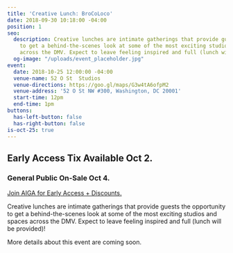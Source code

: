 ```yaml
---
title: 'Creative Lunch: BroCoLoco'
date: 2018-09-30 10:18:00 -04:00
position: 1
seo:
  description: Creative lunches are intimate gatherings that provide guests the opportunity
    to get a behind-the-scenes look at some of the most exciting studios and spaces
    across the DMV. Expect to leave feeling inspired and full (lunch will be provided)!
  og-image: "/uploads/event_placeholder.jpg"
event:
  date: 2018-10-25 12:00:00 -04:00
  venue-name: 52 O St  Studios
  venue-directions: https://goo.gl/maps/G3w4tA6ofpM2
  venue-address: '52 O St NW #300, Washington, DC 20001'
  start-time: 12pm
  end-time: 1pm
buttons:
  has-left-button: false
  has-right-button: false
is-oct-25: true
---
```


## Early Access Tix Available Oct 2. 
### General Public On-Sale Oct 4.
[Join AIGA for Early Access + Discounts.](http://dc.aiga.org/membership/membership-rates/)


Creative lunches are intimate gatherings that provide guests the opportunity to get a behind-the-scenes look at some of the most exciting studios and spaces across the DMV. Expect to leave feeling inspired and full (lunch will be provided)!

More details about this event are coming soon.
